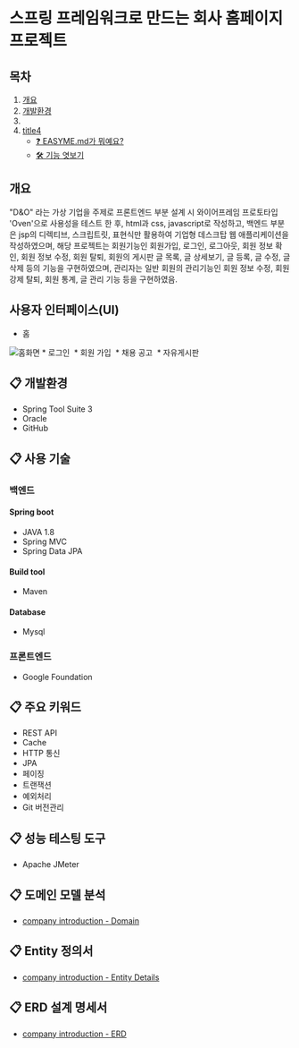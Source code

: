 # 스프링 프레임워크로 만드는 회사 홈페이지 프로젝트
## 목차
1. [개요](#개요)   
2. [개발환경](#개발환경)   
3. [](#use"-"instead-of-spacing-words)   
4. [title4](#example)   
    - [❓ EASYME.md가 뭐예요?](#-easymemd가-뭐예요)   
    - [🛠 기능 엿보기](#-기능-엿보기)
## 개요
"D&O" 라는 가상 기업을 주제로 프론트엔드 부분 설계 시 와이어프레임 프로토타입 'Oven'으로 사용성을 테스트 한 후, html과 css, javascript로 작성하고, 백엔드 부분은 jsp의 디렉티브, 스크립트릿, 표현식만 활용하여 기업형 데스크탑 웹 애플리케이션을 작성하였으며, 해당 프로젝트는 회원기능인 회원가입, 로그인, 로그아웃, 회원 정보 확인, 회원 정보 수정, 회원 탈퇴, 회원의 게시판 글 목록, 글 상세보기, 글 등록, 글 수정, 글 삭제 등의 기능을 구현하였으며, 관리자는 일반 회원의 관리기능인 회원 정보 수정, 회원 강제 탈퇴, 회원 통계, 글 관리 기능 등을 구현하였음.


## 사용자 인터페이스(UI)
* 홈
<img alt="홈화면" src="">
* 로그인
<img alt="" src="">
* 회원 가입
<img alt="" src="">
* 채용 공고
<img alt="" src="">
* 자유게시판
<img alt="" src="">

## :clipboard: 개발환경
* Spring Tool Suite 3
* Oracle
* GitHub

## :clipboard: 사용 기술
### 백엔드
#### Spring boot
* JAVA 1.8
* Spring MVC
* Spring Data JPA

#### Build tool
* Maven

#### Database
* Mysql

### 프론트엔드
* Google Foundation


## :clipboard: 주요 키워드
* REST API
* Cache
* HTTP 통신
* JPA
* 페이징
* 트랜잭션
* 예외처리
* Git 버전관리

## :clipboard: 성능 테스팅 도구
* Apache JMeter

## :clipboard: 도메인 모델 분석
* [company introduction - Domain](https://github.com/)

## :clipboard: Entity 정의서
* [company introduction - Entity Details](https://github.com/)

## :clipboard: ERD 설계 명세서
* [company introduction - ERD](https://github.com/)
